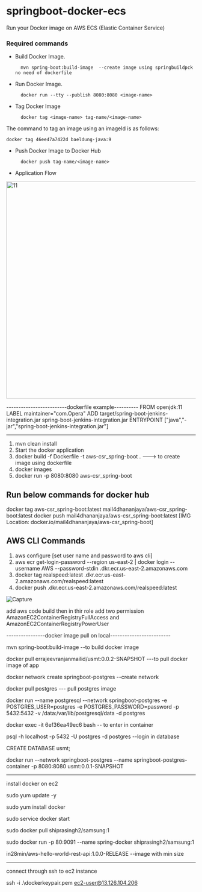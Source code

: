 # springboot-docker-ecs
Run your Docker image on AWS ECS (Elastic Container Service)

### Required commands

- Build Docker Image.

		mvn spring-boot:build-image  --create image using springbuildpck  no need of dockerfile
   
- Run Docker Image.

		docker run --tty --publish 8080:8080 <image-name>
    
- Tag Docker Image

		docker tag <image-name> tag-name/<image-name>

The command to tag an image using an imageId is as follows:

    docker tag 46ee47a7422d baeldung-java:9

- Push Docker Image to Docker Hub

		docker push tag-name/<image-name>
		
- Application Flow  

<img width="576" alt="11" src="https://user-images.githubusercontent.com/25712816/91267149-570d0780-e790-11ea-8497-806b30cbcfc2.PNG">

-------------------------dockerfile example----------
FROM openjdk:11
LABEL maintainer="com.Opera"
ADD target/spring-boot-jenkins-integration.jar spring-boot-jenkins-integration.jar
ENTRYPOINT ["java","-jar","spring-boot-jenkins-integration.jar"]

-----------------------------------------


1.	mvn clean install
2.	Start the docker application
3.	docker build -f Dockerfile -t aws-csr_spring-boot .   ---> to create image using dockerfile
4.	docker images
5.	docker run -p 8080:8080 aws-csr_spring-boot

Run below commands for docker hub
-----------------------------------
docker tag aws-csr_spring-boot:latest mail4dhananjaya/aws-csr_spring-boot:latest
docker push mail4dhananjaya/aws-csr_spring-boot:latest  [IMG Location:  docker.io/mail4dhananjaya/aws-csr_spring-boot]



AWS CLI Commands
----------
1.  aws configure [set user name and password to aws cli]
2.	aws ecr get-login-password --region us-east-2 | docker login --username AWS --password-stdin <accID>.dkr.ecr.us-east-2.amazonaws.com
3.	docker tag realspeed:latest <accID>.dkr.ecr.us-east-2.amazonaws.com/realspeed:latest
4.	docker push <accID>.dkr.ecr.us-east-2.amazonaws.com/realspeed:latest



![Capture](https://user-images.githubusercontent.com/25712816/92306201-ef826380-efaa-11ea-9704-5304319e0517.PNG)

add aws code build then in thir role add two permission AmazonEC2ContainerRegistryFullAccess and AmazonEC2ContainerRegistryPowerUser

----------------docker image pull on local-------------------------

mvn spring-boot:build-image  --to build docker image

docker pull errajeevranjanmailid/usmt:0.0.2-SNAPSHOT  ---to pull docker image of app


docker network create springboot-postgres  --create network

docker pull postgres --- pull postgres image

docker run --name postgresql --network springboot-postgres -e POSTGRES_USER=postgres -e POSTGRES_PASSWORD=password -p 5432:5432 -v /data:/var/lib/postgresql/data -d postgres

docker exec -it 6ef36ea49ec6 bash  -- to enter in container

psql -h localhost -p 5432 -U postgres -d postgres   --login in database

CREATE DATABASE usmt;

docker run --network springboot-postgres --name springboot-postgres-container -p 8080:8080 usmt:0.0.1-SNAPSHOT


--------------------------------

install docker on ec2

sudo yum update -y

sudo yum install docker

sudo service docker start

sudo docker pull shiprasingh2/samsung:1

sudo docker run -p 80:9091 --name spring-docker shiprasingh2/samsung:1


in28min/aws-hello-world-rest-api:1.0.0-RELEASE --image with min size




-------------------------
connect through ssh to ec2 instance

ssh -i .\dockerkeypair.pem ec2-user@13.126.104.206

